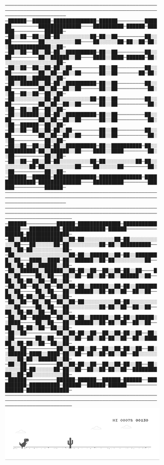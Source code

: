 <!--
**MBaeza00/Mbaeza00** is a ✨ _special_ ✨ repository because its `README.md` (this file) appears on your GitHub profile.

Here are some ideas to get you started:

- 🔭 I’m currently working on ...
- 🌱 I’m currently learning ...
- 👯 I’m looking to collaborate on ...
- 🤔 I’m looking for help with ...
- 💬 Ask me about ...
- 📫 How to reach me: ...
- 😄 Pronouns: ...
- ⚡ Fun fact: ...
-->

────────────────────────────────────────────────────────────────────────────────────────────────────────────────────────
─██████──██████─██████████████─██████─────────██████─────────██████████████────██████████─██████─██████──────────██████─
─██░░██──██░░██─██░░░░░░░░░░██─██░░██─────────██░░██─────────██░░░░░░░░░░██────██░░░░░░██─██░░██─██░░██████████████░░██─
─██░░██──██░░██─██░░██████████─██░░██─────────██░░██─────────██░░██████░░██────████░░████─██████─██░░░░░░░░░░░░░░░░░░██─
─██░░██──██░░██─██░░██─────────██░░██─────────██░░██─────────██░░██──██░░██──────██░░██───────██─██░░██████░░██████░░██─
─██░░██████░░██─██░░██████████─██░░██─────────██░░██─────────██░░██──██░░██──────██░░██──────────██░░██──██░░██──██░░██─
─██░░░░░░░░░░██─██░░░░░░░░░░██─██░░██─────────██░░██─────────██░░██──██░░██──────██░░██──────────██░░██──██░░██──██░░██─
─██░░██████░░██─██░░██████████─██░░██─────────██░░██─────────██░░██──██░░██──────██░░██──────────██░░██──██████──██░░██─
─██░░██──██░░██─██░░██─────────██░░██─────────██░░██─────────██░░██──██░░██──────██░░██──────────██░░██──────────██░░██─
─██░░██──██░░██─██░░██████████─██░░██████████─██░░██████████─██░░██████░░██────████░░████────────██░░██──────────██░░██─
─██░░██──██░░██─██░░░░░░░░░░██─██░░░░░░░░░░██─██░░░░░░░░░░██─██░░░░░░░░░░██────██░░░░░░██────────██░░██──────────██░░██─
─██████──██████─██████████████─██████████████─██████████████─██████████████────██████████────────██████──────────██████─
────────────────────────────────────────────────────────────────────────────────────────────────────────────────────────
──────────────────────────────────────────────────────────────────────────────────────────────────────────────────────────
─██████──────────██████─██████████████─████████████████───██████████─██████████████─██████──────────██████─██████████████─
─██░░██████████████░░██─██░░░░░░░░░░██─██░░░░░░░░░░░░██───██░░░░░░██─██░░░░░░░░░░██─██░░██████████──██░░██─██░░░░░░░░░░██─
─██░░░░░░░░░░░░░░░░░░██─██░░██████░░██─██░░████████░░██───████░░████─██░░██████░░██─██░░░░░░░░░░██──██░░██─██░░██████░░██─
─██░░██████░░██████░░██─██░░██──██░░██─██░░██────██░░██─────██░░██───██░░██──██░░██─██░░██████░░██──██░░██─██░░██──██░░██─
─██░░██──██░░██──██░░██─██░░██████░░██─██░░████████░░██─────██░░██───██░░██████░░██─██░░██──██░░██──██░░██─██░░██──██░░██─
─██░░██──██░░██──██░░██─██░░░░░░░░░░██─██░░░░░░░░░░░░██─────██░░██───██░░░░░░░░░░██─██░░██──██░░██──██░░██─██░░██──██░░██─
─██░░██──██████──██░░██─██░░██████░░██─██░░██████░░████─────██░░██───██░░██████░░██─██░░██──██░░██──██░░██─██░░██──██░░██─
─██░░██──────────██░░██─██░░██──██░░██─██░░██──██░░██───────██░░██───██░░██──██░░██─██░░██──██░░██████░░██─██░░██──██░░██─
─██░░██──────────██░░██─██░░██──██░░██─██░░██──██░░██████─████░░████─██░░██──██░░██─██░░██──██░░░░░░░░░░██─██░░██████░░██─
─██░░██──────────██░░██─██░░██──██░░██─██░░██──██░░░░░░██─██░░░░░░██─██░░██──██░░██─██░░██──██████████░░██─██░░░░░░░░░░██─
─██████──────────██████─██████──██████─██████──██████████─██████████─██████──██████─██████──────────██████─██████████████─
──────────────────────────────────────────────────────────────────────────────────────────────────────────────────────────
<img src="https://github.com/MBaeza00/Mbaeza00/blob/main/resources/dino.gif" />

